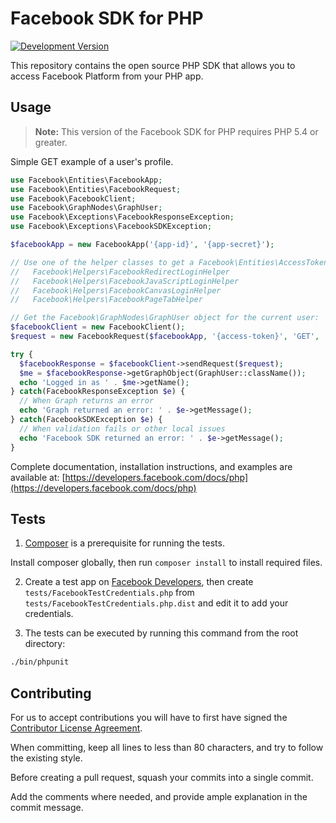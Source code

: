 Facebook SDK for PHP
====================

[![Development Version](http://img.shields.io/badge/Development%20Version-4.1.0-orange.svg)](https://packagist.org/packages/facebook/php-sdk-v4)


This repository contains the open source PHP SDK that allows you to access Facebook
Platform from your PHP app.


Usage
-----

> **Note:** This version of the Facebook SDK for PHP requires PHP 5.4 or greater.

Simple GET example of a user's profile.

```php
use Facebook\Entities\FacebookApp;
use Facebook\Entities\FacebookRequest;
use Facebook\FacebookClient;
use Facebook\GraphNodes\GraphUser;
use Facebook\Exceptions\FacebookResponseException;
use Facebook\Exceptions\FacebookSDKException;

$facebookApp = new FacebookApp('{app-id}', '{app-secret}');

// Use one of the helper classes to get a Facebook\Entities\AccessToken entity.
//   Facebook\Helpers\FacebookRedirectLoginHelper
//   Facebook\Helpers\FacebookJavaScriptLoginHelper
//   Facebook\Helpers\FacebookCanvasLoginHelper
//   Facebook\Helpers\FacebookPageTabHelper

// Get the Facebook\GraphNodes\GraphUser object for the current user:
$facebookClient = new FacebookClient();
$request = new FacebookRequest($facebookApp, '{access-token}', 'GET', '/me');

try {
  $facebookResponse = $facebookClient->sendRequest($request);
  $me = $facebookResponse->getGraphObject(GraphUser::className());
  echo 'Logged in as ' . $me->getName();
} catch(FacebookResponseException $e) {
  // When Graph returns an error
  echo 'Graph returned an error: ' . $e->getMessage();
} catch(FacebookSDKException $e) {
  // When validation fails or other local issues
  echo 'Facebook SDK returned an error: ' . $e->getMessage();
}
```

Complete documentation, installation instructions, and examples are available at:
[https://developers.facebook.com/docs/php](https://developers.facebook.com/docs/php)


Tests
-----

1) [Composer](https://getcomposer.org/) is a prerequisite for running the tests.

Install composer globally, then run `composer install` to install required files.

2) Create a test app on [Facebook Developers](https://developers.facebook.com), then
create `tests/FacebookTestCredentials.php` from `tests/FacebookTestCredentials.php.dist`
and edit it to add your credentials.

3) The tests can be executed by running this command from the root directory:

```bash
./bin/phpunit
```


Contributing
------------

For us to accept contributions you will have to first have signed the
[Contributor License Agreement](https://developers.facebook.com/opensource/cla).

When committing, keep all lines to less than 80 characters, and try to
follow the existing style.

Before creating a pull request, squash your commits into a single commit.

Add the comments where needed, and provide ample explanation in the
commit message.
